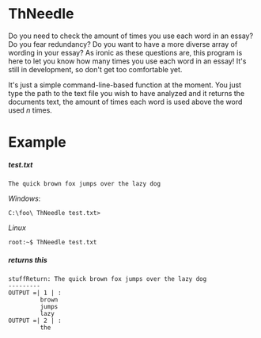 # ThNeedle
Do you need to check the amount of times you use each word in an essay? Do you fear redundancy? Do you want to have a more diverse array of wording in your essay? As ironic as these questions are, this program is here to let you know how many times you use each word in an essay! It's still in development, so don't get too comfortable yet.

It's just a simple command-line-based function at the moment. You just type the path to the text file you wish to have analyzed and it returns the documents text, the amount of times each word is used above the word used *n* times.

# Example
##### test.txt

`The quick brown fox jumps over the lazy dog`

*Windows*:

`C:\foo\ ThNeedle test.txt>`

*Linux*

`root:~$ ThNeedle test.txt`

##### returns this

```
stuffReturn: The quick brown fox jumps over the lazy dog
---------
OUTPUT =| 1 | :
         brown
         jumps
         lazy
OUTPUT =| 2 | :
         the
```
